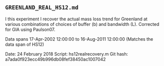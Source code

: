 ## `GREENLAND_REAL_HS12.md`

I this experiment I recover the actual mass loss trend for Greenland at various combinations of choices of buffer (b) and bandwidth (L).  Corrected for GIA using Paulson07.

Data spans 17-Apr-2002 12:00:00 to 16-Aug-2011 12:00:00
(Matches the data span of HS12)

Date: 24 February 2018
Script: hs12realrecovery.m
Git hash: a7ada0f923ecc49b996db08fef38450ac1007042